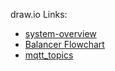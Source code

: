draw.io Links:

- [system-overview](https://app.diagrams.net/#HSunshadeCorp%2FEasyBMS-master%2Fmain%2Fsystem-overview.drawio)
- [Balancer Flowchart](https://app.diagrams.net/#HSunshadeCorp%2FEasyBMS-master%2Fmain%2FBalancer%20Flowchart.drawio)
- [mqtt_topics](https://app.diagrams.net/#HSunshadeCorp%2FEasyBMS-master%2Fmain%2Fmqtt_topics.drawio)
